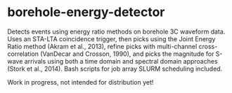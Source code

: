 # borehole-energy-detector

Detects events using energy ratio methods on borehole 3C waveform data. Uses an STA-LTA coincidence trigger, then picks using the Joint Energy Ratio method (Akram et al., 2013), refine picks with multi-channel cross-correlation (VanDecar and Crosson, 1990), and picks the magnitude for S-wave arrivals using both a time domain and spectral domain approaches (Stork et al., 2014). Bash scripts for job array SLURM scheduling included.

Work in progress, not intended for distribution yet!
